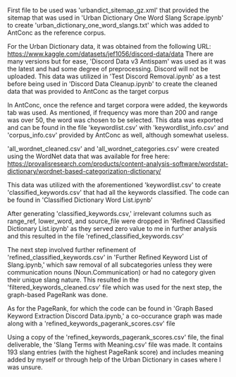 First file to be used was 'urbandict_sitemap_gz.xml' that provided the sitemap that was used in 'Urban Dictionary One Word Slang Scrape.ipynb' to create 'urban_dictionary_one_word_slangs.txt' which was added to AntConc as the reference corpus. 

For the Urban Dictionary data, it was obtained from the following URL: https://www.kaggle.com/datasets/jef1056/discord-data/data
There are many versions but for ease, 'Discord Data v3 Antispam' was used as it was the latest and had some degree of preprocessing. Discord will not be uploaded.
This data was utilized in 'Test Discord Removal.ipynb' as a test before being used in 'Discord Data Cleanup.ipynb' to create the cleaned data that was provided to AntConc as the target corpus

In AntConc, once the refence and target corpora were added, the keywords tab was used. As mentioned, if frequency was more than 200 and range was over 50, the word was chosen to be selected. This data was exported and can be found in the file 'keywordlist.csv' with 'keywordlist_info.csv' and 'corpus_info.csv' provided by AntConc as well, although somewhat useless. 

'all_wordnet_cleaned.csv' and 'all_wordnet_categories.csv' were created using the WordNet data that was available for free here: https://provalisresearch.com/products/content-analysis-software/wordstat-dictionary/wordnet-based-categorization-dictionary/

This data was utilized with the aforementioned 'keywordlist.csv' to create 'classified_keywords.csv' that had all the keywords classified. The code can be found in 'Classified Dictionary Word List.ipynb'

After generating 'classified_keywords.csv,' irrelevant columns such as range_ref, lower_word, and source_file were dropped in 'Refined Classified Dictionary List.ipynb' as they served zero value to me in further analysis and this resulted in the file 'refined_classified_keywords.csv'

The next step involved further refinement of  'refined_classified_keywords.csv' in 'Further Refined Keyword List of Slang.ipynb,' which saw removal of all subcategories unless they were communication nouns (Noun.Communication) or had no category given their unique slang nature. This resulted in the 'filtered_keywords_cleaned.csv' file which was used for the next step, the graph-based PageRank was done.

As for the PageRank, for which the code can be found in 'Graph Based Keyword Extraction Discord Data.ipynb,' a co-occurance graph was made along with a 'refined_keywords_pagerank_scores.csv' file

Using a copy of the 'refined_keywords_pagerank_scores.csv' file, the final deliverable, the 'Slang Terms with Meaning.csv' file was made. It contains 193 slang entries (with the highest PageRank score) and includes meaning added by myself or through help of the Urban Dictionary in cases where I was unsure.



